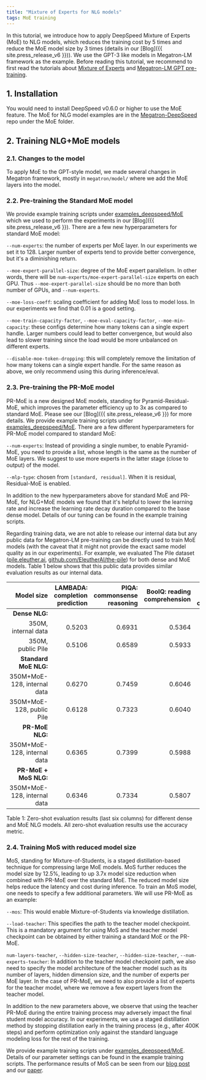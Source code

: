 ```yaml
---
title: "Mixture of Experts for NLG models"
tags: MoE training
---
```


In this tutorial, we introduce how to apply DeepSpeed Mixture of Experts (MoE) to NLG models, which reduces the training cost by 5 times and reduce the MoE model size by 3 times (details in our [Blog]({{ site.press_release_v6 }})). We use the GPT-3 like models in Megatron-LM framework as the example. Before reading this tutorial, we recommend to first read the tutorials about [Mixture of Experts](/tutorials/mixture-of-experts/) and [Megatron-LM GPT pre-training](/tutorials/megatron/).

## 1. Installation

You would need to install DeepSpeed v0.6.0 or higher to use the MoE feature. The MoE for NLG model examples are in the [Megatron-DeepSpeed](https://github.com/microsoft/Megatron-DeepSpeed) repo under the MoE folder.

## 2. Training NLG+MoE models

### 2.1. Changes to the model
To apply MoE to the GPT-style model, we made several changes in Megatron framework, mostly in `megatron/model/` where we add the MoE layers into the model.

### 2.2. Pre-training the Standard MoE model
We provide example training scripts under [examples_deepspeed/MoE](https://github.com/microsoft/Megatron-DeepSpeed/tree/main/examples_deepspeed/MoE) which we used to perform the experiments in our [Blog]({{ site.press_release_v6 }}). There are a few new hyperparameters for standard MoE model:

`--num-experts`: the number of experts per MoE layer. In our experiments we set it to 128. Larger number of experts tend to provide better convergence, but it's a diminishing return.

`--moe-expert-parallel-size`: degree of the MoE expert parallelism. In other words, there will be `num-experts/moe-expert-parallel-size` experts on each GPU. Thus `--moe-expert-parallel-size` should be no more than both number of GPUs, and `--num-experts`.

`--moe-loss-coeff`: scaling coefficient for adding MoE loss to model loss. In our experiments we find that 0.01 is a good setting.

`--moe-train-capacity-factor`, `--moe-eval-capacity-factor`, `--moe-min-capacity`: these configs determine how many tokens can a single expert handle. Larger numbers could lead to better convergence, but would also lead to slower training since the load would be more unbalanced on different experts.

`--disable-moe-token-dropping`: this will completely remove the limitation of how many tokens can a single expert handle. For the same reason as above, we only recommend using this during inference/eval.



### 2.3. Pre-training the PR-MoE model
PR-MoE is a new designed MoE models, standing for Pyramid-Residual-MoE, which improves the parameter efficiency up to 3x as compared to standard MoE. Please see our [Blog]({{ site.press_release_v6 }}) for more details. We provide example training scripts under [examples_deepspeed/MoE](https://github.com/microsoft/Megatron-DeepSpeed/tree/main/examples_deepspeed/MoE). There are a few different hyperparameters for PR-MoE model compared to standard MoE:

`--num-experts`: Instead of providing a single number, to enable Pyramid-MoE, you need to provide a list, whose length is the same as the number of MoE layers. We suggest to use more experts in the latter stage (close to output) of the model.

`--mlp-type`: chosen from `[standard, residual]`. When it is residual, Residual-MoE is enabled.

In addition to the new hyperparameters above for standard MoE and PR-MoE, for NLG+MoE models we found that it's helpful to lower the learning rate and increase the learning rate decay duration compared to the base dense model. Details of our tuning can be found in the example training scripts.

Regarding training data, we are not able to release our internal data but any public data for Megatron-LM pre-training can be directly used to train MoE models (with the caveat that it might not provide the exact same model quality as in our experiments). For example, we evaluated The Pile dataset ([pile.eleuther.ai](https://pile.eleuther.ai/), [github.com/EleutherAI/the-pile](https://github.com/EleutherAI/the-pile)) for both dense and MoE models. Table 1 below shows that this public data provides similar evaluation results as our internal data.

| Model size | LAMBADA: completion prediction | PIQA: commonsense reasoning | BoolQ: reading comprehension | RACE-h: reading comprehension | TriviaQA: question answering | WebQs: question answering |
| ---: | ---: | ---: | ---: | ---: | ---: | ---: |
| **Dense NLG:** | | | | | | |
| 350M, internal data | 0.5203 | 0.6931 | 0.5364 | 0.3177 | 0.0321 | 0.0157 |
| 350M, public Pile | 0.5106 | 0.6589 | 0.5933 | 0.3196 | 0.0257 | 0.0064 |
| **Standard MoE NLG:** | | | | | | |
| 350M+MoE-128, internal data | 0.6270 | 0.7459 | 0.6046 | 0.3560 | 0.1658 | 0.0517 |
| 350M+MoE-128, public Pile | 0.6128 | 0.7323 | 0.6040 | 0.3349 | 0.1111 | 0.0335 |
| **PR-MoE NLG:** | | | | | | |
| 350M+MoE-128, internal data | 0.6365 | 0.7399 | 0.5988 | 0.3569 | 0.1630 | 0.0473 |
| **PR-MoE + MoS NLG:** | | | | | | |
| 350M+MoE-128, internal data | 0.6346 | 0.7334 | 0.5807 | 0.3483 | 0.1369 | 0.0522 |


Table 1: Zero-shot evaluation results (last six columns) for different dense and MoE NLG models. All zero-shot evaluation results use the accuracy metric.

### 2.4. Training MoS with reduced model size
MoS, standing for Mixture-of-Students, is a staged distillation-based technique for compressing large MoE models. MoS further reduces the model size by 12.5%, leading to up 3.7x model size reduction when combined with PR-MoE over the standard MoE. The reduced model size helps reduce the latency and cost during inference. To train an MoS model, one needs to specify a few additional parameters. We will use PR-MoE as an example:

`--mos`: This would enable Mixture-of-Students via knowledge distillation.

`--load-teacher`: This specifies the path to the teacher model checkpoint. This is a mandatory argument for using MoS and the teacher model checkpoint can be obtained by either training a standard MoE or the PR-MoE.

`num-layers-teacher`, `--hidden-size-teacher`, `--hidden-size-teacher`, `--num-experts-teacher`: In addition to the teacher model checkpoint path, we also need to specify the model architecture of the teacher model such as its number of layers, hidden dimension size, and the number of experts per MoE layer. In the case of PR-MoE, we need to also provide a list of experts for the teacher model, where we remove a few expert layers from the teacher model.

In addition to the new parameters above, we observe that using the teacher PR-MoE during the entire training process may adversely impact the final student model accuracy. In our experiments, we use a staged distillation method by stopping distillation early in the training process (e.g., after 400K steps) and perform optimization only against the standard language modeling loss for the rest of the training.

We provide example training scripts under [examples_deepspeed/MoE](https://github.com/microsoft/Megatron-DeepSpeed/tree/main/examples_deepspeed/MoE). Details of our parameter settings can be found in the example training scripts. The performance results of MoS can be seen from our [blog post](https://www.microsoft.com/en-us/research/blog/deepspeed-powers-8x-larger-moe-model-training-with-high-performance/) and our [paper](https://arxiv.org/abs/2201.05596).
